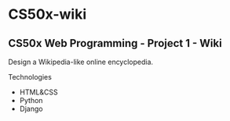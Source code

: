 # CS50x-wiki
## CS50x Web Programming - Project 1 - Wiki

Design a Wikipedia-like online encyclopedia. 

Technologies
- HTML&CSS
- Python
- Django
